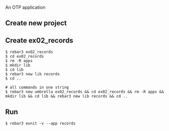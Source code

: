 An OTP application

Create new project
----	
Create ex02_records
----	
	$ rebar3 ex02_records
	$ cd ex02_records
	$ rm -R apps
	$ mkdir lib
	$ cd lib
	$ rebar3 new lib records
	$ cd ..
	
	# all commands in one string
	$ rebar3 new umbrella ex02_records && cd ex02_records && rm -R apps && mkdir lib && cd lib && rebar3 new lib records && cd ..

Run
-----
	$ rebar3 eunit -v --app records
	
	